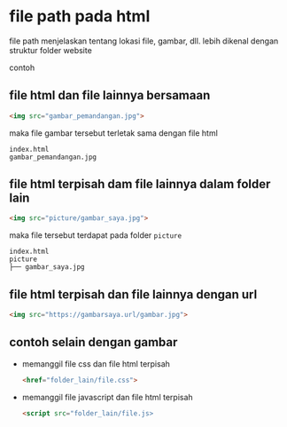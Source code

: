 # file path pada html

file path menjelaskan tentang lokasi file, gambar, dll. lebih dikenal dengan struktur folder website

contoh

## file html dan file lainnya bersamaan
```html
<img src="gambar_pemandangan.jpg">
```
maka file gambar tersebut terletak sama dengan file html
```
index.html
gambar_pemandangan.jpg
```

## file html terpisah dam file lainnya dalam folder lain
```html
<img src="picture/gambar_saya.jpg">
```
maka file tersebut terdapat pada folder ``picture``
```
index.html
picture
├── gambar_saya.jpg
```

## file html terpisah dan file lainnya dengan url
```html
<img src="https://gambarsaya.url/gambar.jpg">
```

## contoh selain dengan gambar

- memanggil file css dan file html terpisah
    ```html
    <href="folder_lain/file.css">
    ```

- memanggil file javascript dan file html terpisah
    ```html
    <script src="folder_lain/file.js>
    ```